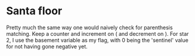 # Santa floor

Pretty much the same way one would naively check for parenthesis matching.
Keep a counter and increment on ( and decrement on ).  For star 2, I use the
basement variable as my flag, with 0 being the 'sentinel' value for not having
gone negative yet.
